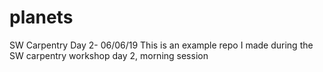 # planets
SW Carpentry Day 2- 06/06/19
This is an example repo I made during the SW carpentry workshop day 2, morning session
